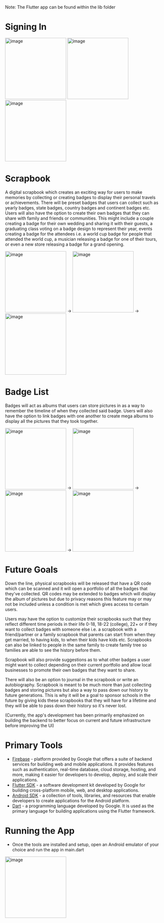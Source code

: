 Note: The Flutter app can be found within the lib folder

# Signing In

<img src="https://github.com/NicholasNassour/Scrapbook/assets/62978856/87e2c655-1585-4bb0-8615-410e0f9b4662" alt="image" width="200"> 
<img src="https://github.com/NicholasNassour/Scrapbook/assets/62978856/c6bf0ebb-ba58-48c5-a8ee-a164133db51e" alt="image" width="200"> 
<img src="https://github.com/NicholasNassour/Scrapbook/assets/62978856/2df7bef2-b40c-47fb-bac6-5600a92e91ef" alt="image" width="200">

# Scrapbook

A digital scrapbook which creates an exciting way for users to make memories by collecting or creating badges to display their personal travels or achievements. There will be preset badges that users can collect such as yearly badges, state badges, country badges and continent badges etc. Users will also have the option to create their own badges that they can share with family and friends or communities. This might include a couple creating a badge for their own wedding and sharing it with their guests, a graduating class voting on a badge design to represent their year, events creating a badge for the attendees i.e. a world cup badge for people that attended the world cup, a musician releasing a badge for one of their tours, or even a new store releasing a badge for a grand opening.

<img src="https://github.com/NicholasNassour/Scrapbook/assets/62978856/a17913ea-0aad-4ff2-9262-fad94067d864" alt="image" width="200"> ->
<img src="https://github.com/NicholasNassour/Scrapbook/assets/62978856/93953cae-5c20-499f-9280-bfd830e5062a" alt="image" width="200"> ->
<img src="https://github.com/NicholasNassour/Scrapbook/assets/62978856/d7eb7776-1478-40d6-83dc-bf27419f03b9" alt="image" width="200">

# Badge List

Badges will act as albums that users can store pictures in as a way to remember the timeline of when they collected said badge. Users will also have the option to link badges with one another to create mega albums to display all the pictures that they took together.

<img src="https://github.com/NicholasNassour/Scrapbook/assets/62978856/d7eb7776-1478-40d6-83dc-bf27419f03b9" alt="image" width="200"> ->
<img src="https://github.com/NicholasNassour/Scrapbook/assets/62978856/ccad1aa8-7345-48a2-9ab8-a45d959a4d59" alt="image" width="200"> ->
<img src="https://github.com/NicholasNassour/Scrapbook/assets/62978856/78961c93-4d98-4a1f-bd13-e34338b66466" alt="image" width="200"> ->
<img src="https://github.com/NicholasNassour/Scrapbook/assets/62978856/2997a908-600e-40ae-8cc2-7a4616b4e145" alt="image" width="200"> 

# Future Goals

Down the line, physical scrapbooks will be released that have a QR code which can be scanned and it will open a portfolio of all the badges that they've collected. QR codes may be extended to badges which will display the album of pictures but due to privacy reasons this feature may or may not be included unless a condition is met which gives access to certain users.

Users may have the option to customize their scrapbooks such that they reflect different time periods in their life 0-18, 18-22 (college), 22+ or if they want to collect badges with someone else i.e. a scrapbook with a friend/partner or a family scrapbook that parents can start from when they get married, to having kids, to when their kids have kids etc. Scrapbooks can also be linked to people in the same family to create family tree so families are able to see the history before them.

Scrapbook will also provide suggestions as to what other badges a user might want to collect depending on their current portfolio and allow local businesses to promote their own badges that they want to share. 

There will also be an option to journal in the scrapbook or write an autobiography. Scrapbook is meant to be much more than just collecting badges and storing pictures but also a way to pass down our history to future generations. This is why it will be a goal to sponsor schools in the future by giving kids these scrapbooks that they will have for a lifetime and they will be able to pass down their history so it's never lost.

(Currently, the app's development has been primarily emphasized on building the backend to better focus on current and future infrastructure before improving the UI)

# Primary Tools

- [Firebase](https://firebase.google.com/docs/auth/web/start) - platform provided by Google that offers a suite of backend services for building web and mobile applications. It provides features such as authentication, real-time database, cloud storage, hosting, and more, making it easier for developers to develop, deploy, and scale their applications. 
- [Flutter SDK](https://docs.flutter.dev/get-started/install) - a software development kit developed by Google for building cross-platform mobile, web, and desktop applications.
- [Android SDK](https://developer.android.com/about/versions/14/setup-sdk) - a collection of tools, libraries, and resources that enable developers to create applications for the Android platform.
- [Dart](https://dart.dev/overview) - a programming language developed by Google. It is used as the primary language for building applications using the Flutter framework.

# Running the App
- Once the tools are installed and setup, open an Android emulator of your choice and run the app in main.dart
<img src="https://github.com/NicholasNassour/Scrapbook/assets/62978856/1f49c28e-795e-4971-a9ec-eeaee9d93ddd" alt="image" width="200">
